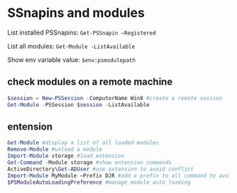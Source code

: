 # SSnapins and modules

List installed PSSnapins: `Get-PSSnapin –Registered`

List all modules: `Get-Module -ListAvailable`

Show env variable value: `$env:psmodulepath`

## check modules on a remote machine
```ps1
$session = New-PSSession -ComputerName Win8 #create a remote session
Get-Module -PSSession $session -ListAvailable
```

## entension
```ps1
Get-Module #display a list of all loaded modules
Remove-Module #unload a module
Import-Module storage #load entension
Get-Command -Module storage #show entension commands
ActiveDirectory\Get-ADUser #use extension to avoid conflict
Import-Module MyModule –Prefix DJR #add a prefix to all command to avoid conflict
$PSModuleAutoLoadingPreference #manage module auto loading
```

